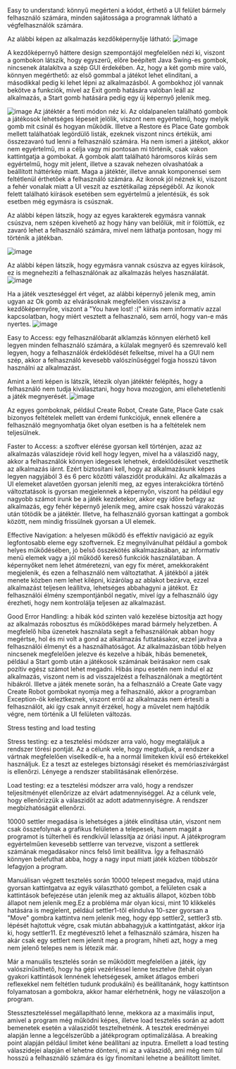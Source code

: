 Easy to understand: könnyű megérteni a kódot, érthető a UI felület bármely felhasználó számára, minden sajátossága a programnak látható a végfelhasználók számára.

Az alábbi képen az alkalmazás kezdőképernyője látható:
![image](https://user-images.githubusercontent.com/79679983/169164390-7c16e7a6-9b47-4d5f-ad83-ad9c3793b7d0.png)

A kezdőképernyő háttere design szempontájól megfelelően nézi ki, viszont a gombokon látszik, hogy egyszerű, előre beépített Java Swing-es gombok, nincsenek átalakítva a szép GUI érdekében. Az, hogy a két gomb mire való, könnyen megérthető: az első gommbal a játékot lehet elindítani, a másodikkal pedig ki lehet lépni az alkalmazásból.
A gombokhoz jól vannak bekötve a funkciók, mivel az Exit gomb hatására valóban leáll az alkalmazás, a Start gomb hatására pedig egy új képernyő jelenik meg.

![image](https://user-images.githubusercontent.com/79679983/169165576-dd9f37fb-d16b-4f56-ba1f-73f1f1b5b5fd.png)
Az játéktér a fenti módon néz ki. Az oldalpanelen található gombok a játékosok lehetséges lépeseit jelölik, viszont nem egyértelmű, hogy melyik gomb mit csinál és hogyan működik. Illetve a Restore és Place Gate gombok mellett találhatóak legördülő listák, ezeknek viszont nincs értékük, ami összezavaró tud lenni a felhasználó számára. Ha nem ismeri a játékot, akkor nem egyértelmű, mi a célja vagy mi pontosan mi történik, csak vakon kattintgatja a gombokat. A gombok alatt található háromsoros kiírás sem egyértelmű, hogy mit jelent, illetve a szavak nehezen olvashatóak a beállított háttérkép miatt.
Maga a játéktér, illetve annak komponensei sem feltétlenül érthetőek a felhasználó számára. Az ikonok jól néznek ki, viszont a fehér vonalak miatt a UI veszít az esztétikailag zépségéből. Az ikonok felett található kiírások esetében sem egyértelmű a jelentésük, és sok esetben még egymásra is csúsznak.

Az alábbi képen látszik, hogy az egyes karakterek egymásra vannak csúszva, nem szépen kivehető az hogy hány van belőlük, mit ír fölöttük, ez zavaró lehet a felhasználó számára, mivel nem láthatja pontosan, hogy mi történik a játékban.

![image](https://user-images.githubusercontent.com/79679983/169163365-ee25a2be-98cf-4f05-a8e3-79bacc321b41.png)

Az alábbi képen látszik, hogy egymásra vannak csúszva az egyes kiírások, ez is megnehezíti a felhasználónak az alkalmazás helyes használatát.
![image](https://user-images.githubusercontent.com/79679983/169166297-8f1f6083-b1be-4ce1-b529-658ed679d6d9.png)

Ha a játék veszteséggel ért véget, az alábbi képernyő jelenik meg, amin ugyan az Ok gomb az elvárásoknak megfelelően visszavisz a kezdőképernyőre, viszont a "You have lost! :(" kiírás nem informatív azzal kapcsolatban, hogy miért vesztett a felhasznaló, sem arról, hogy van-e más nyertes.
![image](https://user-images.githubusercontent.com/79679983/169170892-760fc655-95b8-4f59-8fd0-7bed8e07c77a.png)

Easy to Access: egy felhasználóbarát alklamzás könnyen elérhető kell legyen minden felhasználó számára, a külalak megnyerő és szemrevaló kell legyen, hogy a felhasználók érdeklődését felkeltse, mivel ha a GUI nem szép, akkor a felhasználó kevesebb valószínűséggel fogja hosszú távon használni az alkalmazást.

Amint a lenti képen is látszik, létezik olyan játéktér felépítés, hogy a felhasználó nem tudja kiválasztani, hogy hova mozogjon, ami ellehetetleníti a játék megnyerését.
![image](https://user-images.githubusercontent.com/79679983/169171619-b072c6ba-7afe-4105-8466-da60656e4a4e.png)

Az egyes gomboknak, például Create Robot, Create Gate, Place Gate csak bizonyos feltételek mellett van érdemi funkciójuk, ennek ellenére a felhasználó megnyomhatja őket olyan esetben is ha a feltételek nem teljesülnek.

Faster to Access: a szoftver elérése gyorsan kell történjen, azaz az alkalmazás válaszideje rövid kell hogy legyen, mivel ha a válaszidő nagy, akkor a felhasználók könnyen idegesek lehetnek, érdeklődésüket veszthetik az alkalmazás iárnt. Ezért biztosítani kell, hogy az alkalmazásunk képes legyen nagyjából 3 és 6 perc közötti válaszidőt produkálni.
Az alkalmazás a UI elemeket alavetően gyorsan jeleníti meg, az egyes interakciókra történő változtatások is gyorsan megjelennek a képernyőn, viszont ha például egy nagyobb számot írunk be a játék kezdetekor, akkor egy időre befagy az alkalmazás, egy fehér képernyő jelenik meg, amire csak hosszú várakozás után tötödik be a játéktér. Illetve, ha felhasználó gyorsan kattingat a gombok között, nem mindig frissülnek gyorsan a UI elemek.

Effective Navigation: a helyesen működő és effektív navigáció az egyik legfontosabb eleme egy szoftvernek. Ez megnyilvánulhat például a gombok helyes műkődésében, jó belső összekötés alkalmazásában, az informatív menü elemek vagy a jól működő kereső funkciók használatában.
A képernyőket nem lehet átméretezni, van egy fix méret, amekkoraként megjelenik, és ezen a felhasználó nem változtathat. 
A játékból a játék menete közben nem lehet kilépni, kizárólag az ablakot bezárva, ezzel alkalmazást teljesen leállítva, lehetséges abbahagyni a játékot. Ez felhasználói élmény szempontjánból negatív, mivel így a felhasználó úgy érezheti, hogy nem kontrolálja teljesen az alkalmazást.


Good Error Handling: a hibák kód szinten való kezelése biztosítja azt hogy az alkalmazás robosztus és működőképes marad bármely helyzetben. A megfelelő hiba üzenetek használata segít a felhasználónak abban hogy megértse, hol és mi volt a gond az alkalmazás futtatásakor, ezzel javítva a felhasználói élmenyt és a használhatóságot.
Az alkalmazásban több helyen nincsenek megfelelően jelezve és kezelve a hibák, hibás bemenetek, például a Start gomb után a játékosok számának beírásakor nem csak pozítiv egész számot lehet megadni. Hibás inpu esetén nem indul el az alkalmazás, viszont nem is ad visszajelzést a felhasználónak a megtörtént hibákról.
Illetve a játék menete során, ha a felhasználó a Create Gate vagy Create Robot gombokat nyomja meg a felhasználó, akkor a programban Exception-ök keleztkeznek, viszont erről az alkalmazás nem értesíti a felhasználót, aki így csak annyit érzékel, hogy a művelet nem hajtódik végre, nem történik a UI felületen változás.

Stress testing and load testing

Stress testing: ez a tesztelési módszer arra való, hogy megtaláljuk a rendszer törési pontját. Az a célunk vele, hogy megtudjuk, a rendszer a vártnak megfelelően viselkedik-e, ha a normál limiteken kívül eső értékekkel használjuk. Ez a teszt az esteleges biztonsági réseket és memóriaszivárgást is ellenőrzi. Lényege a rendszer stabilitásának ellenőrzése.

Load testing: ez a tesztelési módszer arra való, hogy a rendszer teljesítményét ellenőrizze az elvárt adatmennyiséggel. Az a célunk vele, hogy ellenőrizzük a válaszidőt az adott adatmennyiségre. A rendszer megbízhatóságát ellenőrzi.

10000 settler megadása is lehetséges a játék elindítása után, viszont nem csak összefolynak a grafikus felületen a telepesek, hanem magát a programot is túlterheli és rendkívül lelassítja az óriási input. A játékprogram egyértelműen kevesebb settlerre van tervezve, viszont a settlerek számának megadásakor nincs felső limit beállítva. Így a felhasználó könnyen belefuthat abba, hogy a nagy input miatt játék közben többször lefagyjon a program.

Manuálisan végzett tesztelés során 10000 telepest megadva, majd utána gyorsan kattintgatva az egyik választható gombot, a felületen csak a kattintások befejezése után jelenik meg az aktuális állapot, közben több állapot nem jelenik meg.Ez a probléma már olyan kicsi, mint 10 klikkelés hatására is megjelent, például settler1-től elindulva 10-szer gyorsan a "Move" gombra kattintva nem jelenik meg, hogy épp settler2, settler3 stb. lépését hajtottuk végre, csak miután abbahagyjuk a kattintgatást, akkor írja ki, hogy settler11. Ez megtévesztő lehet a felhasználó számára, hiszen ha akár csak egy settlert nem jelenít meg a program, hiheti azt, hogy a meg nem jelenő telepes nem is létezik már.

Már a manuális tesztelés során se működött megfelelően a játék, így valószínűsíthető, hogy ha gépi vezérléssel lenne tesztelve (tehát olyan gyakori kattintások lennének lehetségesek, amiket átlagos emberi reflexekkel nem feltétlen tudunk produkálni) és beállítanánk, hogy  kattintson folyamatosan a gombokra, akkor hamar elérhetnénk, hogy ne válaszoljon a program.

Stesszteszteléssel megállapítható lenne, mekkora az a maximális input, amivel a program még működni képes, illetve load tesztelés során az adott bemenetek esetén a válaszidőt tesztelhetnénk. A tesztek eredményei alapján lenne a legcélszerűbb a játékprogram optimalizálása. A breaking point alapján például limitet kéne beállítani az inputra. Emellett a  load testing válaszidejei alapján el lehetne dönteni, mi az a válaszidő, ami még nem túl hosszú a felhasználó számára és így finomítani lehetne a beállított limitet.
